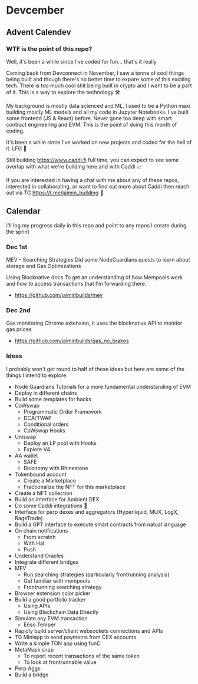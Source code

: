 # Devcember

## Advent Calendev

### WTF is the point of this repo?

Well, it's been a while since I've coded for fun... that's it really

Coming back from Devconnect in November, I saw a tonne of cool things being built and though there's no better time to expore some of this exciting tech. There is too much cool shit being built in crypto and I want to be a part of it. This is a way to explore the technology 🛠️

My background is mostly data scienced and ML, I used to be a Python maxi building mostly ML models and all my code in Jupyter Notebooks. I've built some frontend (JS & React) before. Never gone too deep with smart contract engineering and EVM. This is the point of doing this month of coding.

It's been a while since I've worked on new projects and coded for the hell of it. LFG 💪

Still building https://www.caddi.fi full time, you can expect to see some overlap with what we're building here and with Caddi 📈

If you are interested in having a chat with me about any of these repos, interested in collaborating, or want to find out more about Caddi then reach out via TG https://t.me/jaimin_building 🫡

## Calendar

I'll log my progress daily in this repo and point to any repos I create during the sprint

### Dec 1st
MEV - Searching Strategies
Did some NodeGuardians quests to learn about storage and Gas Optimizations

Using Blocknative docs
To get an understanding of how Mempools work and how to access transactions that I'm forwarding there.
- https://github.com/jaiminbuilds/mev

### Dec 2nd
Gas monitoring Chrome extension, it uses the blocknative API to monitor gas prices 

- https://github.com/jaiminbuilds/gas_no_brakes

### Ideas
I probably won't get round to half of these ideas but here are some of the things I intend to explore.

- Node Guardians Tutorials for a more fundamental understanding of EVM
- Deploy in different chains
- Build some templates for hacks
- CoWswap
  - Programmatic Order Framework
  - DCA/TWAP
  - Conditional orders
  - CoWswap Hooks
- Uniswap
  - Deploy an LP pool with Hooks
  - Explore V4
- AA wallet
  - SAFE
  - Biconomy with Rhinestone
- Tokenbound account
  - Create a Marketplace
  - Fractionalize the NFT for this marketplace
- Create a NFT collection
- Build an interface for Ambient DEX
- Do some Caddi integrations 👀
- Interface for perp dexes and aggregators (Hyperliquid, MUX, LogX, RageTrade)
- Build a GPT interface to execute smart contracts from natual language
- On chain notifications 
  - From scratch
  - With Hal
  - Push
- Understand Oracles
- Integrate different bridges
- MEV
  - Run searching strategies (particularly frontrunning analysis)
  - Get familiar with mempools
  - Frontrunning searching strategy
- Browser extension color picker
- Build a good portfolio tracker
  - Using APIs
  - Using Blockchain Data Directly
- Simulate any EVM transaction
  - Enso Temper
- Rapidly build server/client websockets connections and APIs
- TG Miniapp to send payments from CEX accounts
- Write a simple TON app using funC
- MetaMask snap
  - To report recent transactions of the same token
  - To look at frontrunnable value
- Perp Aggs
- Build a bridge



